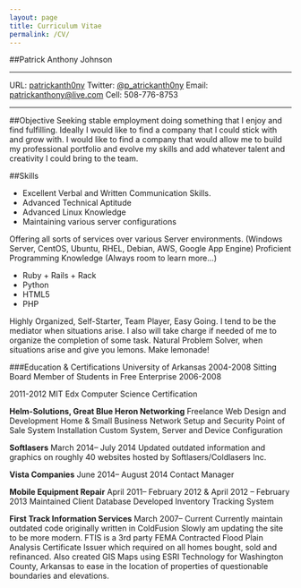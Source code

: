 ```yaml
---
layout: page
title: Curriculum Vitae
permalink: /CV/
---
```


##Patrick Anthony Johnson
***

URL: [patrickanth0ny](http://patrickanthony.github.io)
Twitter: [@p_atrickanth0ny](https://twitter.com/p_atrickanthony)
Email: [patrickanthony@live.com](patrickanthony@live.com)
Cell: 508-776-8753

*** 

##Objective
Seeking stable employment doing something that I enjoy and find fulfilling.
Ideally I would like to find a company that I could stick with and grow with. I would like to find a company that would allow me to build my professional portfolio and evolve my skills and add whatever talent and creativity I could bring to the team.

##Skills
- Excellent Verbal and Written Communication Skills.
- Advanced Technical Aptitude
- Advanced Linux Knowledge
- Maintaining various server configurations

Offering all sorts of services over various
Server environments. (Windows Server, CentOS, Ubuntu, RHEL, Debian, AWS, Google App Engine)
  Proficient Programming Knowledge (Always room to learn more...)


-   Ruby + Rails + Rack
-   Python
-   HTML5
-   PHP

  Highly Organized, Self-Starter, Team Player, Easy Going.
  I tend to be the mediator when situations arise. I also will 
take charge if needed of me to organize the completion of some task.
  Natural Problem Solver, when situations arise and give you lemons. Make lemonade!


###Education & Certifications
University of Arkansas
2004-2008
Sitting Board Member of Students in Free Enterprise 2006-2008

2011-2012 MIT Edx Computer Science Certification




**Helm-Solutions, Great Blue Heron Networking**
Freelance Web Design and Development
Home & Small Business Network Setup and Security
Point of Sale System Installation
Custom System, Server and Device Configuration


**Softlasers**
March 2014– July 2014
Updated outdated information and graphics on
roughly 40 websites hosted by Softlasers/Coldlasers Inc.

**Vista Companies**
June 2014– August 2014
Contact Manager

**Mobile Equipment Repair**
April 2011– February 2012 &
April 2012 – February 2013
Maintained Client Database
Developed Inventory Tracking System

**First Track Information Services**
March 2007– Current
Currently maintain outdated code originally written in ColdFusion
Slowly am updating the site to be more modern. FTIS is a 3rd party FEMA Contracted
Flood Plain Analysis Certificate Issuer which required on all homes bought, sold and refinanced. 
Also created GIS Maps using ESRI Technology for Washington County, Arkansas to ease in the location of properties of questionable boundaries and elevations.
